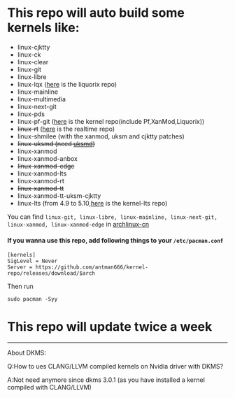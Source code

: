 # This repo will auto build some kernels like:

- linux-cjktty
- linux-ck
- linux-clear
- linux-git
- linux-libre
- linux-lqx ([here](https://wiki.archlinux.org/title/Unofficial_user_repositories#liquorix) is the liquorix repo)
- linux-mainline
- linux-multimedia
- linux-next-git
- linux-pds
- linux-pf-git ([here](https://wiki.archlinux.org/title/Unofficial_user_repositories#kernel) is the kernel repo(include Pf,XanMod,Liquorix))
- ~~linux-rt~~ ([here](https://wiki.archlinux.org/title/Unofficial_user_repositories#realtime) is the realtime repo)
- linux-shmilee (with the xanmod, uksm and cjktty patches)
- ~~linux-uksmd (need [uksmd](https://aur.archlinux.org/packages/uksmd))~~
- linux-xanmod
- linux-xanmod-anbox
- ~~linux-xanmod-edge~~
- linux-xanmod-lts
- linux-xanmod-rt
- ~~linux-xanmod-tt~~
- linux-xanmod-tt-uksm-cjktty
- linux-lts (from 4.9 to 5.10,[here](https://wiki.archlinux.org/title/Unofficial_user_repositories#kernel-lts) is the kernel-lts repo)

You can find ```linux-git, linux-libre, linux-mainline, linux-next-git, linux-xanmod, linux-xanmod-edge``` in [archlinux-cn](https://repo.archlinuxcn.org/)

#### If you wanna use this repo, add following things to your `/etc/pacman.conf`

```
[kernels]
SigLevel = Never
Server = https://github.com/antman666/kernel-repo/releases/download/$arch
```

Then run

```
sudo pacman -Syy
```

# This repo will update twice a week

---

About DKMS:

Q:How to ues CLANG/LLVM compiled kernels on Nvidia driver with DKMS?

A:Not need anymore since dkms 3.0.1 (as you have installed a kernel compiled with CLANG/LLVM)
